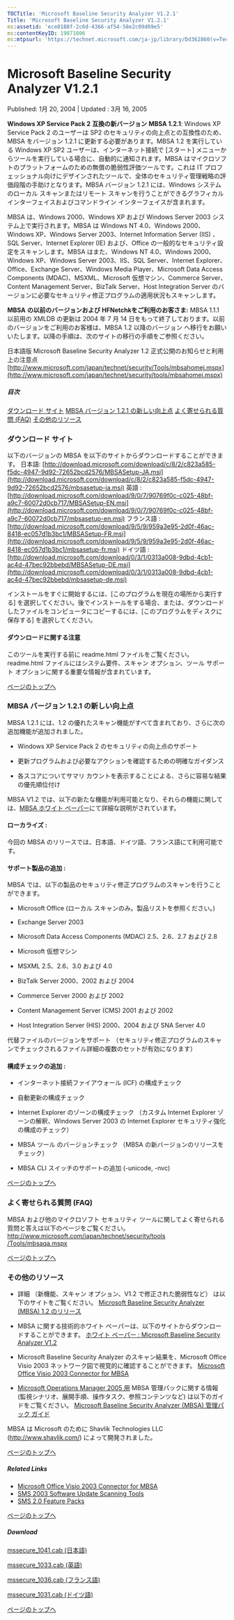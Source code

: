 ```yaml
---
TOCTitle: 'Microsoft Baseline Security Analyzer V1.2.1'
Title: 'Microsoft Baseline Security Analyzer V1.2.1'
ms:assetid: 'ece0188f-2c6d-4366-af54-58e2c09d69e5'
ms:contentKeyID: 19871806
ms:mtpsurl: 'https://technet.microsoft.com/ja-jp/library/Dd362860(v=TechNet.10)'
---
```


Microsoft Baseline Security Analyzer V1.2.1
===========================================

Published: 1月 20, 2004 | Updated : 3月 16, 2005

**Windows XP Service Pack 2** **互換の新バージョン** **MBSA 1.2.1**: Windows XP Service Pack 2 のユーザーは SP2 のセキュリティの向上点との互換性のため、MBSA をバージョン 1.2.1 に更新する必要があります。MBSA 1.2 を実行している Windows XP SP2 ユーザーは、インターネット接続で \[スタート\] メニューからツールを実行している場合に、自動的に通知されます。MBSA はマイクロソフトのプラットフォームのための無償の脆弱性評価ツールです。これは IT プロフェッショナル向けにデザインされたツールで、全体のセキュリティ管理戦略の評価段階の手助けとなります。MBSA バージョン 1.2.1 には、Windows システムのローカル スキャンまたはリモート スキャンを行うことができるグラフィカル インターフェイスおよびコマンドライン インターフェイスが含まれます。

MBSA は、Windows 2000、Windows XP および Windows Server 2003 システム上で実行されます。MBSA は Windows NT 4.0、Windows 2000、Windows XP、Windows Server 2003、Internet Information Server (IIS) 、SQL Server、Internet Explorer (IE) および、Office の一般的なセキュリティ設定をスキャンします。MBSA はまた、Windows NT 4.0、Windows 2000、Windows XP、Windows Server 2003、IIS、SQL Server、Internet Explorer、Office、Exchange Server、Windows Media Player、Microsoft Data Access Components (MDAC)、MSXML、Microsoft 仮想マシン、Commerce Server、Content Management Server、BizTalk Server、Host Integration Server のバージョンに必要なセキュリティ修正プログラムの適用状況もスキャンします。

**MBSA** **の以前のバージョンおよび** **HFNetchkをご利用のお客さま:**
MBSA 1.1.1 以前用の XMLDB の更新は 2004 年 7 月 14 日をもって終了しております。以前のバージョンをご利用のお客様は、MBSA 1.2 以降のバージョン へ移行をお願いいたします。以降の手順は、次のサイトの移行の手順をご参照ください。

日本語版 Microsoft Baseline Security Analyzer 1.2 正式公開のお知らせと利用上の注意点
[http://www.microsoft.com/japan/technet/security/Tools/mbsahomej.mspx](http://www.microsoft.com/japan/technet/security/tools/mbsahomej.mspx)

##### 目次

[](#edaa)[ダウンロード サイト](#edaa)
[](#ecaa)[MBSA バージョン 1.2.1 の新しい向上点](#ecaa)
[](#ebaa)[よく寄せられる質問 (FAQ)](#ebaa)
[](#eaaa)[その他のリソース](#eaaa)

### ダウンロード サイト

以下のバージョンの MBSA を以下のサイトからダウンロードすることができます。
日本語: [http://download.microsoft.com/download/c/8/2/c823a585-f5dc-4947-9d92-72652bcd2576/MBSASetup-JA.msi](http://download.microsoft.com/download/c/8/2/c823a585-f5dc-4947-9d92-72652bcd2576/mbsasetup-ja.msi)
英語 : [http://download.microsoft.com/download/9/0/7/90769f0c-c025-48bf-a9c7-60072d0cb717/MBSASetup-EN.msi](http://download.microsoft.com/download/9/0/7/90769f0c-c025-48bf-a9c7-60072d0cb717/mbsasetup-en.msi)
フランス語 : [http://download.microsoft.com/download/9/5/9/959a3e95-2d0f-46ac-8418-ec057d1b3bc1/MBSASetup-FR.msi](http://download.microsoft.com/download/9/5/9/959a3e95-2d0f-46ac-8418-ec057d1b3bc1/mbsasetup-fr.msi)
ドイツ語 : [http://download.microsoft.com/download/0/3/1/0313a008-9dbd-4cb1-ac4d-47bec92bbebd/MBSASetup-DE.msi](http://download.microsoft.com/download/0/3/1/0313a008-9dbd-4cb1-ac4d-47bec92bbebd/mbsasetup-de.msi)

インストールをすぐに開始するには、\[このプログラムを現在の場所から実行する\] を選択してください。後でインストールをする場合、または、ダウンロードしたファイルをコンピュータにコピーするには、\[このプログラムをディスクに保存する\] を選択してください。

#### ダウンロードに関する注意

このツールを実行する前に readme.html ファイルをご覧ください。readme.html ファイルにはシステム要件、スキャン オプション、ツール サポート オプションに関する重要な情報が含まれています。

[](#mainsection)[ページのトップへ](#mainsection)

### MBSA バージョン 1.2.1 の新しい向上点

MBSA 1.2.1 には、1.2 の優れたスキャン機能がすべて含まれており、さらに次の追加機能が追加されました。

-   Windows XP Service Pack 2 のセキュリティの向上点のサポート

-   更新プログラムおよび必要なアクションを確認するための明確なガイダンス

-   各スコアについてサマリ カウントを表示することによる、さらに容易な結果の優先順位付け

MBSA V1.2 では、以下の新たな機能が利用可能となり、それらの機能に関しては、[MBSA ホワイト ペーパー](http://www.microsoft.com/japan/technet/security/tools/mbsawp.asp)にて詳細な説明がされています。

#### ローカライズ :

今回の MBSA のリリースでは、日本語、ドイツ語、フランス語にて利用可能です。

#### サポート製品の追加 :

MBSA では、以下の製品のセキュリティ修正プログラムのスキャンを行うことができます。

-   Microsoft Office (ローカル スキャンのみ。製品リストを参照ください。)

-   Exchange Server 2003

-   Microsoft Data Access Components (MDAC) 2.5、2.6、2.7 および 2.8

-   Microsoft 仮想マシン

-   MSXML 2.5、2.6、3.0 および 4.0

-   BizTalk Server 2000、2002 および 2004

-   Commerce Server 2000 および 2002

-   Content Management Server (CMS) 2001 および 2002

-   Host Integration Server (HIS) 2000、2004 および SNA Server 4.0

代替ファイルのバージョンをサポート （セキュリティ修正プログラムのスキャンでチェックされるファイル詳細の複数のセットが有効になります）

#### 構成チェックの追加 :

-   インターネット接続ファイアウォール (ICF) の構成チェック

-   自動更新の構成チェック

-   Internet Explorer のゾーンの構成チェック （カスタム Internet Explorer ゾーンの解釈、Windows Server 2003 の Internet Explorer セキュリティ強化の構成のチェック）

-   MBSA ツール のバージョンチェック （MBSA の新バージョンのリリースをチェック）

-   MBSA CLI スイッチのサポートの追加 (-unicode, -nvc)

[](#mainsection)[ページのトップへ](#mainsection)

### よく寄せられる質問 (FAQ)

MBSA および他のマイクロソフト セキュリティ ツールに関してよく寄せられる質問と答えは以下のページをご覧ください。
[http://www.microsoft.com/japan/technet/security/tools /Tools/mbsaqa.mspx](http://www.microsoft.com/japan/technet/security/tools/mbsaqa.mspx)

[](#mainsection)[ページのトップへ](#mainsection)

### その他のリソース

-   詳細 （新機能、スキャン オプション、V1.2 で修正された脆弱性など） は以下のサイトをご覧ください。
    [Microsoft Baseline Security Analyzer (MBSA) 1.2 のリリース](http://support.microsoft.com/?kbid=320454)

-   MBSA に関する技術的ホワイト ペーパーは、以下のサイトからダウンロードすることができます。
    [ホワイト ペーパー : Microsoft Baseline Security Analyzer V1.2](http://www.microsoft.com/japan/technet/security/tools/mbsawp.asp)

-   Microsoft Baseline Security Analyzer のスキャン結果を、Microsoft Office Visio 2003 ネットワーク図で視覚的に確認することができます。
    [Microsoft Office Visio 2003 Connector for MBSA](http://www.microsoft.com/japan/technet/security/tools/mbsavisio.mspx)

-   [Microsoft Operations Manager 2005 用](http://www.microsoft.com/japan/mom/techinfo/default.mspx) MBSA 管理パックに関する情報 (監視シナリオ、展開手順、操作タスク、参照コンテンツなど) は以下のガイドをご覧ください。
    [Microsoft Baseline Security Analyzer (MBSA) 管理パック ガイド](http://www.microsoft.com/downloads/details.aspx?familyid=57f9a6a3-35a4-40c8-a5f3-9d598f430366&displaylang=ja)

MBSA は Microsoft のために Shavlik Technologies LLC (<http://www.shavlik.com/>) によって開発されました。

[](#mainsection)[ページのトップへ](#mainsection)

##### Related Links

-   [Microsoft Office Visio 2003 Connector for MBSA](http://www.microsoft.com/japan/technet/security/tools/mbsavisio.mspx)
-   [SMS 2003 Software Update Scanning Tools](http://www.microsoft.com/japan/smserver/downloads/2003/featurepacks/suspack/)
-   [SMS 2.0 Feature Packs](http://www.microsoft.com/japan/smserver/evaluation/overview/featurepacks/)

[](#mainsection)[ページのトップへ](#mainsection)

##### Download

[mssecure\_1041.cab (日本語)](http://go.microsoft.com/fwlink/?linkid=18120)

[mssecure\_1033.cab (英語)](http://go.microsoft.com/fwlink/?linkid=18922)

[mssecure\_1036.cab (フランス語)](http://go.microsoft.com/fwlink/?linkid=18122)

[mssecure\_1031.cab (ドイツ語)](http://go.microsoft.com/fwlink/?linkid=18121)

[](#mainsection)[ページのトップへ](#mainsection)
